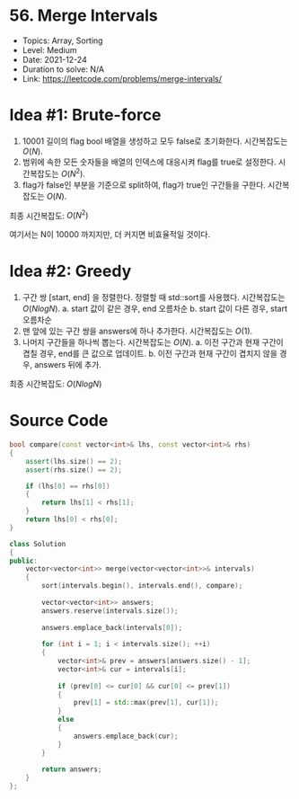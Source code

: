 # 56. Merge Intervals
* Topics: Array, Sorting
* Level: Medium
* Date: 2021-12-24
* Duration to solve: N/A
* Link: https://leetcode.com/problems/merge-intervals/

# Idea #1: Brute-force
1. 10001 길이의 flag bool 배열을 생성하고 모두 false로 초기화한다. 시간복잡도는 $O(N)$.
3. 범위에 속한 모든 숫자들을 배열의 인덱스에 대응시켜 flag를 true로 설정한다. 시간복잡도는 $O(N^2)$.
4. flag가 false인 부분을 기준으로 split하여, flag가 true인 구간들을 구한다. 시간복잡도는 $O(N)$.

최종 시간복잡도: $O(N^2)$

여기서는 N이 $10000$ 까지지만, 더 커지면 비효율적일 것이다.

# Idea #2: Greedy
1. 구간 쌍 [start, end] 을 정렬한다. 정렬할 때 std::sort를 사용했다. 시간복잡도는 $O(NlogN)$.
   a. start 값이 같은 경우, end 오름차순
   b. start 값이 다른 경우, start 오름차순
2. 맨 앞에 있는 구간 쌍을 answers에 하나 추가한다. 시간복잡도는 $O(1)$.
3. 나머지 구간들을 하나씩 뽑는다. 시간복잡도는 $O(N)$.
   a. 이전 구간과 현재 구간이 겹칠 경우,  end를 큰 값으로 업데이트.
   b. 이전 구간과 현재 구간이 겹치지 않을 경우, answers 뒤에 추가.

최종 시간복잡도: $O(NlogN)$

# Source Code

```cpp
bool compare(const vector<int>& lhs, const vector<int>& rhs)
{
    assert(lhs.size() == 2);
    assert(rhs.size() == 2);

    if (lhs[0] == rhs[0])
    {
        return lhs[1] < rhs[1];
    }
    return lhs[0] < rhs[0];
}

class Solution
{
public:
    vector<vector<int>> merge(vector<vector<int>>& intervals)
    {
        sort(intervals.begin(), intervals.end(), compare);
        
        vector<vector<int>> answers;
        answers.reserve(intervals.size());
        
        answers.emplace_back(intervals[0]);
        
        for (int i = 1; i < intervals.size(); ++i)
        {
            vector<int>& prev = answers[answers.size() - 1];
            vector<int>& cur = intervals[i];
            
            if (prev[0] <= cur[0] && cur[0] <= prev[1])
            {
                prev[1] = std::max(prev[1], cur[1]);
            }
            else
            {
                answers.emplace_back(cur);
            }
        }
        
        return answers;
    }
};
```
